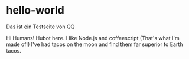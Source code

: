 # hello-world
Das ist ein Testseite von QQ


Hi Humans!
Hubot here. I like Node.js and coffeescript (That's what I'm made of!)
I've had tacos on the moon and find them far superior to Earth tacos.
